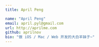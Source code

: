 ```yaml
---
title: April Peng

name: "April Peng"
email: april.pyl@gmail.com
url: http://aprilme.com
github: aprilnov
bio: "做 iOS / Mac / Web 开发的大白羊妹子~"
---
```

